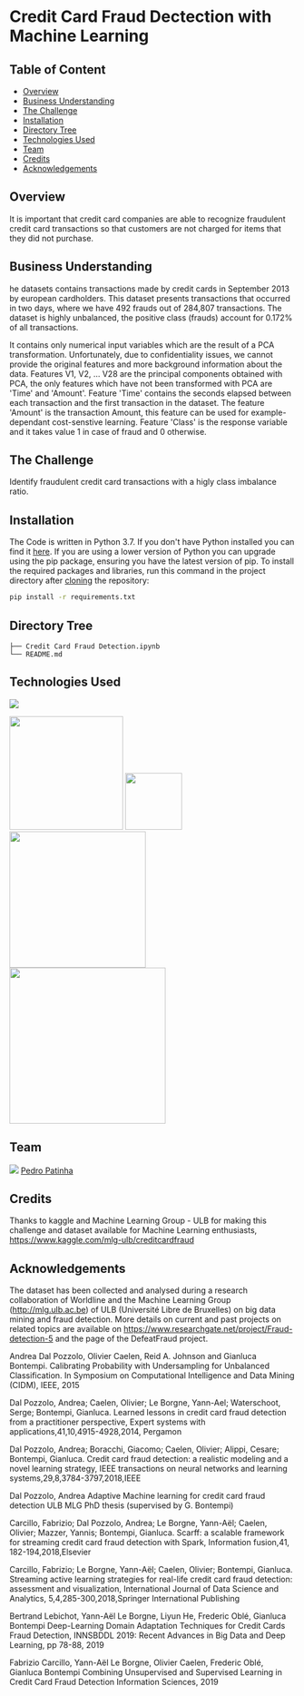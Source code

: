 # Credit Card Fraud Dectection with Machine Learning

## Table of Content
  * [Overview](#Overview)
  * [Business Understanding](#Business-Understanding)
  * [The Challenge](#The-Challenge)
  * [Installation](#Installation)
  * [Directory Tree](#Directory-Tree)
  * [Technologies Used](#technologies-used)
  * [Team](#team)
  * [Credits](#credits)
  * [Acknowledgements](#Acknowledgements)

## Overview
It is important that credit card companies are able to recognize fraudulent credit card transactions so that customers are not charged for items that they did not purchase.

## Business Understanding
he datasets contains transactions made by credit cards in September 2013 by european cardholders.
This dataset presents transactions that occurred in two days, where we have 492 frauds out of 284,807 transactions. The dataset is highly unbalanced, the positive class (frauds) account for 0.172% of all transactions.

It contains only numerical input variables which are the result of a PCA transformation. Unfortunately, due to confidentiality issues, we cannot provide the original features and more background information about the data. Features V1, V2, … V28 are the principal components obtained with PCA, the only features which have not been transformed with PCA are 'Time' and 'Amount'. Feature 'Time' contains the seconds elapsed between each transaction and the first transaction in the dataset. The feature 'Amount' is the transaction Amount, this feature can be used for example-dependant cost-senstive learning. Feature 'Class' is the response variable and it takes value 1 in case of fraud and 0 otherwise.

## The Challenge
Identify fraudulent credit card transactions with a higly class imbalance ratio.

## Installation
The Code is written in Python 3.7. If you don't have Python installed you can find it [here](https://www.python.org/downloads/). If you are using a lower version of Python you can upgrade using the pip package, ensuring you have the latest version of pip. To install the required packages and libraries, run this command in the project directory after [cloning](https://www.howtogeek.com/451360/how-to-clone-a-github-repository/) the repository:
```bash
pip install -r requirements.txt
```

## Directory Tree 
```
├── Credit Card Fraud Detection.ipynb
└── README.md
```

## Technologies Used

![](https://forthebadge.com/images/badges/made-with-python.svg)

[<img target="_blank" src="https://camo.githubusercontent.com/e5efd9b8f2106722c85415f104a352232a3a9437d765778aca491a2c2a7d5d6c/68747470733a2f2f6465762e70616e6461732e696f2f7374617469632f696d672f70616e6461732e737667" width=200>](https://pandas.pydata.org/) [<img target="_blank" src="https://numpy.org/images/logos/numpy.svg" width=100>](https://numpy.org/) [<img target="_blank" src="https://seaborn.pydata.org/_static/logo-wide-lightbg.svg" width=240>](https://seaborn.pydata.org/) [<img target="_blank" src="https://matplotlib.org/_static/logo2_compressed.svg" width=275>](https://matplotlib.org/) 


## Team
<img src="https://img.icons8.com/color/30/000000/linkedin.png"/> [Pedro Patinha](https://www.linkedin.com/in/pedromaiapatinha/)

## Credits
Thanks to kaggle and Machine Learning Group - ULB for making this challenge and dataset available for Machine Learning enthusiasts,
https://www.kaggle.com/mlg-ulb/creditcardfraud

## Acknowledgements
The dataset has been collected and analysed during a research collaboration of Worldline and the Machine Learning Group (http://mlg.ulb.ac.be) of ULB (Université Libre de Bruxelles) on big data mining and fraud detection.
More details on current and past projects on related topics are available on https://www.researchgate.net/project/Fraud-detection-5 and the page of the DefeatFraud project.

Andrea Dal Pozzolo, Olivier Caelen, Reid A. Johnson and Gianluca Bontempi. Calibrating Probability with Undersampling for Unbalanced Classification. In Symposium on Computational Intelligence and Data Mining (CIDM), IEEE, 2015

Dal Pozzolo, Andrea; Caelen, Olivier; Le Borgne, Yann-Ael; Waterschoot, Serge; Bontempi, Gianluca. Learned lessons in credit card fraud detection from a practitioner perspective, Expert systems with applications,41,10,4915-4928,2014, Pergamon

Dal Pozzolo, Andrea; Boracchi, Giacomo; Caelen, Olivier; Alippi, Cesare; Bontempi, Gianluca. Credit card fraud detection: a realistic modeling and a novel learning strategy, IEEE transactions on neural networks and learning systems,29,8,3784-3797,2018,IEEE

Dal Pozzolo, Andrea Adaptive Machine learning for credit card fraud detection ULB MLG PhD thesis (supervised by G. Bontempi)

Carcillo, Fabrizio; Dal Pozzolo, Andrea; Le Borgne, Yann-Aël; Caelen, Olivier; Mazzer, Yannis; Bontempi, Gianluca. Scarff: a scalable framework for streaming credit card fraud detection with Spark, Information fusion,41, 182-194,2018,Elsevier

Carcillo, Fabrizio; Le Borgne, Yann-Aël; Caelen, Olivier; Bontempi, Gianluca. Streaming active learning strategies for real-life credit card fraud detection: assessment and visualization, International Journal of Data Science and Analytics, 5,4,285-300,2018,Springer International Publishing

Bertrand Lebichot, Yann-Aël Le Borgne, Liyun He, Frederic Oblé, Gianluca Bontempi Deep-Learning Domain Adaptation Techniques for Credit Cards Fraud Detection, INNSBDDL 2019: Recent Advances in Big Data and Deep Learning, pp 78-88, 2019

Fabrizio Carcillo, Yann-Aël Le Borgne, Olivier Caelen, Frederic Oblé, Gianluca Bontempi Combining Unsupervised and Supervised Learning in Credit Card Fraud Detection Information Sciences, 2019
